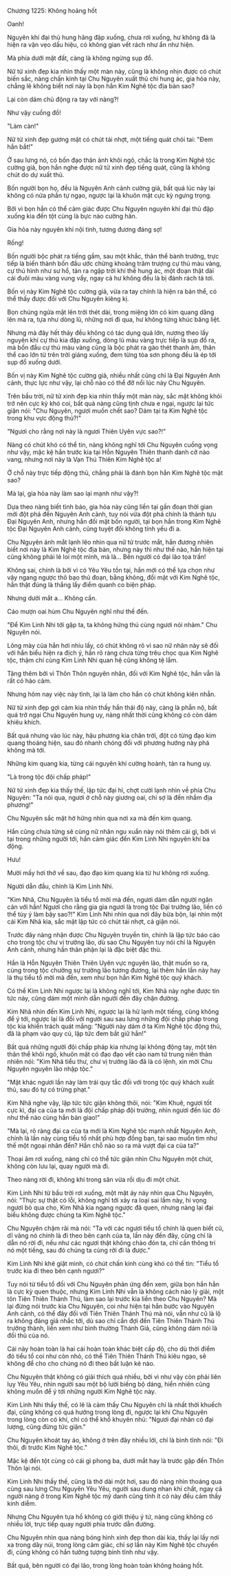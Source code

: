 




Chương 1225: Không hoảng hốt


Oanh!

Nguyên khí đại thủ hung hăng đập xuống, chưa rơi xuống, hư không đã là hiện ra vặn vẹo dấu hiệu, có không gian vết rách như ẩn như hiện.

Mà phía dưới mặt đất, càng là không ngừng sụp đổ.

Nữ tử xinh đẹp kia nhìn thấy một màn này, cũng là không nhịn được có chút biến sắc, nàng chấn kinh tại Chu Nguyên xuất thủ chi hung ác, gia hỏa này, chẳng lẽ không biết nơi này là bọn hắn Kim Nghê tộc địa bàn sao?

Lại còn dám chủ động ra tay với nàng?!

Như vậy cuồng đồ!

"Làm càn!"

Nữ tử xinh đẹp gương mặt có chút tái nhợt, một tiếng quát chói tai: "Đem hắn bắt!"

Ở sau lưng nó, có bốn đạo thân ảnh khôi ngô, chắc là trong Kim Nghê tộc cường giả, bọn hắn nghe được nữ tử xinh đẹp tiếng quát, cũng là không chút do dự xuất thủ.

Bốn người bọn họ, đều là Nguyên Anh cảnh cường giả, bất quá lúc này lại không có nửa phần tự ngạo, ngược lại là khuôn mặt cực kỳ ngưng trọng.

Bởi vì bọn hắn có thể cảm giác được Chu Nguyên nguyên khí đại thủ đập xuống kia đến tột cùng là bực nào cường hãn.

Gia hỏa này nguyên khí nội tình, tương đương đáng sợ!

Rống!

Bốn người bộc phát ra tiếng gầm, sau một khắc, thân thể bành trướng, trực tiếp là biến thành bốn đầu ước chừng khoảng trăm trượng cự thú màu vàng, cự thú hình như sư hổ, tản ra ngập trời khí thế hung ác, một đoạn thật dài cái đuôi màu vàng vung vẩy, ngay cả hư không đều là bị đánh rách tả tơi.

Bốn vị này Kim Nghê tộc cường giả, vừa ra tay chính là hiện ra bản thể, có thể thấy được đối với Chu Nguyên kiêng kị.

Bọn chúng ngửa mặt lên trời thét dài, trong miệng lớn có kim quang dâng lên mà ra, tựa như dòng lũ, những nơi đi qua, hư không từng khúc băng liệt.

Nhưng mà đây hết thảy đều không có tác dụng quá lớn, nương theo lấy nguyên khí cự thủ kia đập xuống, dòng lũ màu vàng trực tiếp là sụp đổ ra, mà bốn đầu cự thú màu vàng cũng là bộc phát ra gào thét thanh âm, thân thể cao lớn từ trên trời giáng xuống, đem từng tòa sơn phong đều là ép tới sụp đổ xuống dưới.

Bốn vị này Kim Nghê tộc cường giả, nhiều nhất cũng chỉ là Đại Nguyên Anh cảnh, thực lực như vậy, lại chỗ nào có thể đỡ nổi lúc này Chu Nguyên.

Trên bầu trời, nữ tử xinh đẹp kia nhìn thấy một màn này, sắc mặt không khỏi trở nên cực kỳ khó coi, bất quá nàng cũng tịnh chưa e ngại, ngược lại tức giận nói: "Chu Nguyên, ngươi muốn chết sao? Dám tại ta Kim Nghê tộc trong khu vực động thủ?!"

"Ngươi cho rằng nơi này là ngươi Thiên Uyên vực sao?!"

Nàng có chút khó có thể tin, nàng không nghĩ tới Chu Nguyên cuồng vọng như vậy, mặc kệ hắn trước kia tại Hỗn Nguyên Thiên thanh danh cỡ nào vang, nhưng nơi này là Vạn Thú Thiên Kim Nghê tộc a!

Ở chỗ này trực tiếp động thủ, chẳng phải là đánh bọn hắn Kim Nghê tộc mặt sao?

Mà lại, gia hỏa này làm sao lại mạnh như vậy?!

Dựa theo nàng biết tình báo, gia hỏa này cũng liền tại gần đoạn thời gian mới đột phá đến Nguyên Anh cảnh, tuy nói vừa đột phá chính là thành tựu Đại Nguyên Anh, nhưng hắn đối mặt bốn người, tại bọn hắn trong Kim Nghê tộc Đại Nguyên Anh cảnh, cũng tuyệt đối không tính yếu đi a.

Chu Nguyên ánh mắt lạnh lẽo nhìn qua nữ tử trước mắt, hắn đương nhiên biết nơi này là Kim Nghê tộc địa bàn, nhưng này thì như thế nào, hắn hiện tại cũng không phải lẻ loi một mình, mà là... Bên người có đại lão tọa trấn!

Không sai, chính là bởi vì có Yêu Yêu tồn tại, hắn mới có thể lựa chọn như vậy ngang ngược thô bạo thủ đoạn, bằng không, đối mặt với Kim Nghê tộc, hắn thật đúng là thắng lấy điểm quanh co biện pháp.

Nhưng dưới mắt a... Không cần.

Cáo mượn oai hùm Chu Nguyên nghĩ như thế đến.

"Để Kim Linh Nhi tới gặp ta, ta không hứng thú cùng ngươi nói nhảm." Chu Nguyên nói.

Lông mày của hắn hơi nhíu lấy, có chút không rõ vì sao nữ nhân này sẽ đối với hắn biểu hiện ra địch ý, hắn rõ ràng chưa từng trêu chọc qua Kim Nghê tộc, thậm chí cùng Kim Linh Nhi quan hệ cũng không tệ lắm.

Tăng thêm bởi vì Thôn Thôn nguyên nhân, đối với Kim Nghê tộc, hắn vẫn là rất có hảo cảm.

Nhưng hôm nay việc này tình, lại là làm cho hắn có chút không kiên nhẫn.

Nữ tử xinh đẹp gợi cảm kia nhìn thấy hắn thái độ này, càng là phẫn nộ, bất quá trở ngại Chu Nguyên hung uy, nàng nhất thời cũng không có còn dám khiêu khích.

Bất quá nhưng vào lúc này, hậu phương kia chân trời, đột có từng đạo kim quang thoáng hiện, sau đó nhanh chóng đối với phương hướng này phá không mà tới.

Những kim quang kia, từng cái nguyên khí cường hoành, tản ra hung uy.

"Là trong tộc đội chấp pháp!"

Nữ tử xinh đẹp kia thấy thế, lập tức đại hỉ, chợt cười lạnh nhìn về phía Chu Nguyên: "Ta nói qua, ngươi ở chỗ này giương oai, chỉ sợ là đến nhầm địa phương!"

Chu Nguyên sắc mặt hờ hững nhìn qua nơi xa mà đến kim quang.

Hắn cũng chưa từng sẽ cùng nữ nhân ngu xuẩn này nói thêm cái gì, bởi vì tại trong những người tới, hắn cảm giác đến Kim Linh Nhi nguyên khí ba động.

Hưu!

Mười mấy hơi thở về sau, đạo đạo kim quang kia từ hư không rơi xuống.

Người dẫn đầu, chính là Kim Linh Nhi.

"Kim Nhã, Chu Nguyên là tiểu tổ mời mà đến, ngươi dám dẫn người ngăn cản với hắn! Ngươi cho rằng gia gia ngươi là trong tộc Đại trưởng lão, liền có thể tùy ý làm bậy sao?!" Kim Linh Nhi nhìn qua nơi đây bừa bộn, lại nhìn một cái Kim Nhã kia, sắc mặt lập tức có chút tái nhợt, cả giận nói.

Trước đây nàng nhận được Chu Nguyên truyền tin, chính là lập tức báo cáo cho trong tộc chư vị trưởng lão, dù sao Chu Nguyên tuy nói chỉ là Nguyên Anh cảnh, nhưng hắn thân phận lại là đặc biệt đặc thù.

Hắn là Hỗn Nguyên Thiên Thiên Uyên vực nguyên lão, thật muốn so ra, cùng trong tộc chưởng sự trưởng lão tương đương, lại thêm hắn lần này hay là thụ tiểu tổ mời mà đến, xem như bọn hắn Kim Nghê tộc quý khách.

Có thể Kim Linh Nhi ngược lại là không nghĩ tới, Kim Nhã này nghe được tin tức này, cũng dám một mình dẫn người đến đây chặn đường.

Kim Nhã nhìn đến Kim Linh Nhi, ngược lại là hừ lạnh một tiếng, cũng không để ý tới, ngược lại là đối với người sau sau lưng những đội chấp pháp trong tộc kia khiển trách quát mắng: "Người này dám ở ta Kim Nghê tộc động thủ, đã là phạm vào quy củ, lập tức đem bắt giữ hắn!"

Bất quá những người đội chấp pháp kia nhưng lại không động tay, một tên thân thể khôi ngô, khuôn mặt có đạo đạo vết cào nam tử trung niên thản nhiên nói: "Kim Nhã tiểu thư, chư vị trưởng lão đã là có lệnh, xin mời Chu Nguyên nguyên lão nhập tộc."

"Mặt khác ngươi lần này làm trái quy tắc đối với trong tộc quý khách xuất thủ, sau đó tự có trừng phạt."

Kim Nhã nghe vậy, lập tức tức giận không thôi, nói: "Kim Khuê, ngươi tốt cực kì, đại ca của ta mới là đội chấp pháp đội trưởng, nhìn ngươi đến lúc đó như thế nào cùng hắn bàn giao!"

"Mà lại, rõ ràng đại ca của ta mới là Kim Nghê tộc mạnh nhất Nguyên Anh, chính là lần này cùng tiểu tổ nhất phù hợp đồng bạn, tại sao muốn tìm như thế một ngoại nhân đến? Hắn chỗ nào so ra mà vượt đại ca của ta?"

Thoại âm rơi xuống, nàng chỉ có thể tức giận nhìn Chu Nguyên một chút, không còn lưu lại, quay người mà đi.

Theo nàng rời đi, không khí trong sân vừa rồi dịu đi một chút.

Kim Linh Nhi từ bầu trời rơi xuống, một mặt áy náy nhìn qua Chu Nguyên, nói: "Thực sự thật có lỗi, không nghĩ tới xảy ra loại sai lầm này, hi vọng ngươi bỏ qua cho, Kim Nhã kia ngang ngược đã quen, nhưng nàng lại đại biểu không được chúng ta Kim Nghê tộc."

Chu Nguyên chậm rãi mà nói: "Ta với các ngươi tiểu tổ chính là quen biết cũ, dĩ vãng nó chính là đi theo bên cạnh của ta, lần này đến đây, cũng chỉ là dẫn nó rời đi, nếu như các ngươi thật không chào đón ta, chỉ cần thông tri nó một tiếng, sau đó chúng ta cùng rời đi là được."

Kim Linh Nhi khẽ giật mình, có chút chấn kinh cùng khó có thể tin: "Tiểu tổ trước kia đi theo bên cạnh ngươi?"

Tuy nói từ tiểu tổ đối với Chu Nguyên phản ứng đến xem, giữa bọn hắn hẳn là cực kỳ quen thuộc, nhưng Kim Linh Nhi vẫn là không cách nào lý giải, một tôn Tiên Thiên Thánh Thú, làm sao lại trước kia liền theo Chu Nguyên? Mà lại đừng nói trước kia Chu Nguyên, coi như hiện tại hắn bước vào Nguyên Anh cảnh, có thể đây đối với Tiên Thiên Thánh Thú mà nói, vẫn như cũ là lộ ra không đáng giá nhắc tới, dù sao chỉ cần đợi đến Tiên Thiên Thánh Thú trưởng thành, liền xem như bình thường Thánh Giả, cũng không dám nói là đối thủ của nó.

Cái này hoàn toàn là hai cái hoàn toàn khác biệt cấp độ, cho dù thời điểm đó tiểu tổ coi như còn nhỏ, có thể Tiên Thiên Thánh Thú kiêu ngạo, sẽ không để cho cho chúng nó đi theo bất luận kẻ nào.

Chu Nguyên thật không có giải thích quá nhiều, bởi vì như vậy còn phải liên lụy Yêu Yêu, nhìn người sau một bộ lười biếng bộ dáng, hiển nhiên cũng không muốn để ý tới những người Kim Nghê tộc này.

Kim Linh Nhi thấy thế, có lẽ là cảm thấy Chu Nguyên chỉ là nhất thời khuếch đại, cũng không có quá hướng trong lòng đi, ngược lại khi Chu Nguyên trong lòng còn có khí, chỉ có thể khổ khuyên nhủ: "Ngươi đại nhân có đại lượng, cũng đừng tức giận."

Chu Nguyên khoát tay áo, không ở trên đây nhiều lời, chỉ là bình tĩnh nói: "Đi thôi, đi trước Kim Nghê tộc."

Mặc kệ đến tột cùng có cái gì phong ba, dưới mắt hay là trước gặp đến Thôn Thôn lại nói.

Kim Linh Nhi thấy thế, cũng là thở dài một hơi, sau đó nàng nhìn thoáng qua cùng sau lưng Chu Nguyên Yêu Yêu, người sau dung nhan khí chất, ngay cả người nàng ở trong Kim Nghê tộc mỹ danh cũng tính ít có này đều cảm thấy kinh diễm.

Nhưng Chu Nguyên tựa hồ không có giới thiệu ý tứ, nàng cũng không có nhiều lời, trực tiếp quay người phía trước dẫn đường.

Chu Nguyên nhìn qua nàng bóng hình xinh đẹp thon dài kia, thấy lại lấy nơi xa trong dãy núi, trong lòng cảm giác, chỉ sợ lần này Kim Nghê tộc chuyến đi, cũng không có hắn tưởng tượng bình tĩnh như vậy.

Bất quá, bên người có đại lão, trong lòng hoàn toàn không hoảng hốt.




